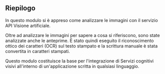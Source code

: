 ## <a name="summary"></a>Riepilogo

In questo modulo si è appreso come analizzare le immagini con il servizio API Visione artificiale.

Oltre ad analizzare le immagini per sapere a cosa si riferiscono, sono state analizzate anche le anteprime. È stato quindi eseguito il riconoscimento ottico dei caratteri (OCR) sul testo stampato e la scrittura manuale è stata convertita in caratteri stampati.

Questo modulo costituisce la base per l'integrazione di Servizi cognitivi visivi all'interno di un'applicazione scritta in qualsiasi linguaggio.